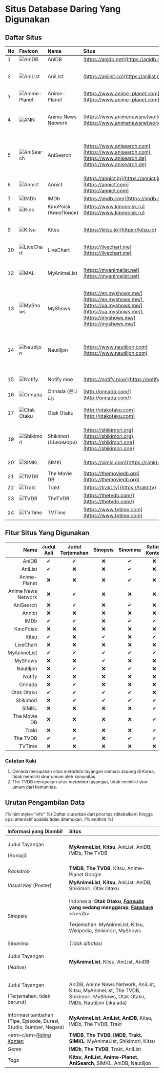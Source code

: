 # Situs Database Daring Yang Digunakan

## Daftar Situs

| No | Favicon | Nama | Situs | Kategori | Bahasa |
| :--- | :--- | :--- | :--- | :--- | :--- |
| 1 | ![AniDB](https://www.google.com/s2/favicons?domain=anidb.net) | AniDB | [https://anidb.net](https://anidb.net) | Anime | Inggris |
| 2 | ![AniList](https://www.google.com/s2/favicons?domain=anilist.co) | AniList | [https://anilist.co](https://anilist.co) | Anime, Manga, Light Novel | Inggris |
| 3 | ![Anime-Planet](https://www.google.com/s2/favicons?domain=www.anime-planet.com) | Anime-Planet | [https://www.anime-planet.com](https://www.anime-planet.com) | Anime, Manga | Inggris |
| 4 | ![ANN](https://www.google.com/s2/favicons?domain=www.animenewsnetwork.com) | Anime News Network | [https://www.animenewsnetwork.com](https://www.animenewsnetwork.com) | Berita, Anime, Manga, Light Novel | Inggris |
| 5 | ![AniSearch](https://www.google.com/s2/favicons?domain=www.anisearch.com) | AniSearch | [https://www.anisearch.com](https://www.anisearch.com), [https://www.anisearch.de](https://www.anisearch.de) | Anime, Manga, Light Novel, Live Action | Jerman, Inggris |
| 6 | ![Annict](https://www.google.com/s2/favicons?domain=annict.jp) | Annict | [https://annict.jp](https://annict.jp), [https://annict.com](https://annict.com) | Anime | Jepang, Inggris |
| 7 | ![IMDb](https://www.google.com/s2/favicons?domain=imdb.com) | IMDb | [https://imdb.com](https://imdb.com) | Film, TV | Inggris |
| 8 | ![Kino](https://www.google.com/s2/favicons?domain=kinopoisk.ru) | KinoPoisk \(КиноПоиск\) | [https://www.kinopoisk.ru](https://www.kinopoisk.ru) | Film, TV | Rusia |
| 9 | ![Kitsu](https://www.google.com/s2/favicons?domain=kitsu.io) | Kitsu | [https://kitsu.io](https://kitsu.io) | Anime, Manga, Light Novel | Inggris |
| 10 | ![LiveChart](https://www.google.com/s2/favicons?domain=livechart.me) | LiveChart | [https://livechart.me](https://livechart.me) | Anime | Inggris |
| 12 | ![MAL](https://www.google.com/s2/favicons?domain=myanimelist.net) | MyAnimeList | [https://myanimelist.net](https://myanimelist.net) | Berita, Anime, Manga, Light Novel | Inggris |
| 13 | ![MyShows](https://www.google.com/s2/favicons?domain=en.myshows.me) | MyShows | [https://en.myshows.me/](https://en.myshows.me/), [https://ua.myshows.me/](https://ua.myshows.me/), [https://myshows.me/](https://myshows.me/) | TV | Inggris, Ukraina, Rusia |
| 14 | ![Nautiljon](https://www.google.com/s2/favicons?domain=www.nautiljon.com) | Nautiljon | [https://www.nautiljon.com](https://www.nautiljon.com) | Berita, Anime, Manga, Light Novel, Musik, TV, Film | Perancis |
| 15 | ![Notify](https://www.google.com/s2/favicons?domain=notify.moe) | Notify.moe | [https://notify.moe](https://notify.moe) | Anime, Musik | Inggris |
| 16 | ![Onnada](https://www.google.com/s2/favicons?domain=onnada.com) | Onnada \(온나다\) | [http://onnada.com/](http://onnada.com/) | Berita, Anime | Korea |
| 17 | ![Otak Otaku](https://www.google.com/s2/favicons?domain=otakotaku.com) | Otak Otaku | [http://otakotaku.com](http://otakotaku.com) | Berita, Anime, Musik | Indonesia |
| 19 | ![Shikimori](https://www.google.com/s2/favicons?domain=shikimori.org) | Shikimori \(Шикимори\) | [https://shikimori.org](https://shikimori.org), [https://shikimori.one](https://shikimori.one) | Berita, Anime, Manga, Light Novel | Rusia, Inggris |
| 20 | ![SIMKL](https://www.google.com/s2/favicons?domain=simkl.com) | SIMKL | [https://simkl.com](https://simkl.com) | Film, TV, Anime | Inggris |
| 21 | ![TMDB](https://www.google.com/s2/favicons?domain=themoviedb.org) | The Movie DB | [https://themoviedb.org](https://themoviedb.org) | Film, TV | Inggris |
| 22 | ![Trakt](https://www.google.com/s2/favicons?domain=trakt.tv) | Trakt | [https://trakt.tv](https://trakt.tv) | TV, Film | Inggris |
| 23 | ![TVDB](https://www.google.com/s2/favicons?domain=thetvdb.com) | TheTVDB | [https://thetvdb.com/](https://thetvdb.com/) | TV, Film | Inggris |
| 24 | ![TVTime](https://www.google.com/s2/favicons?domain=www.tvtime.com) | TVTime | [https://www.tvtime.com](https://www.tvtime.com) | TV, Film | Inggris |

## Fitur Situs Yang Digunakan

| Nama | Judul Asli | Judul Terjemahan | Sinopsis | Sinonima | Rating Konten | _Backdrop_ | Genre | Tag | Informasi Delay | Rating | Informasi Lainnya |
| ---: | :---: | :---: | :---: | :---: | :---: | :---: | :---: | :---: | :---: | :---: | :---: |
| AniDB | ✔ | ✔ | ❌ | ✔ | ❌ | ❌ | ❌ | ❌ | ❌ | ✔ | ✔ |
| AniList | ✔ | ❌ | ❌ | ✔ | ❌ | ❌ | ✔ | ✔ | ❌ | ✔ | ✔ |
| Anime-Planet | ❌ | ❌ | ❌ | ✔ | ❌ | ❌ | ❌ | ✔ | ❌ | ✔ | ❌ |
| Anime News Network | ❌ | ✔ | ❌ | ❌ | ❌ | ❌ | ❌ | ❌ | ✔ | ✔ | ❌ |
| AniSearch | ❌ | ✔ | ❌ | ✔ | ❌ | ❌ | ✔ | ✔ | ❌ | ✔ | ✔ |
| Annict | ❌ | ❌ | ❌ | ❌ | ❌ | ❌ | ❌ | ❌ | ❌ | ✔ | ❌ |
| IMDb | ✔ | ✔ | ❌ | ✔ | ✔ | ❌ | ❌ | ❌ | ✔ | ✔ | ✔ |
| KinoPoisk | ❌ | ❌ | ❌ | ❌ | ❌ | ❌ | ❌ | ❌ | ❌ | ✔ | ❌ |
| Kitsu | ✔ | ❌ | ✔ | ❌ | ✔ | ✔ | ✔ | ✔ | ❌ | ✔ | ✔ |
| LiveChart | ❌ | ❌ | ❌ | ❌ | ❌ | ❌ | ✔ | ✔ | ✔ | ✔ | ❌ |
| MyAnimeList | ✔ | ✔ | ✔ | ✔ | ✔ | ❌ | ❌ | ❌ | ✔ | ✔ | ✔ |
| MyShows | ❌ | ❌ | ✔ | ❌ | ❌ | ❌ | ❌ | ✔ | ✔ | ✔ | ✔ |
| Nautiljon | ❌ | ✔ | ❌ | ✔ | ❌ | ❌ | ✔ | ❌ | ❌ | ✔ | ❌ |
| Notify | ❌ | ❌ | ❌ | ❌ | ❌ | ❌ | ✔ | ✔ | ❌ | ✔ | ❌ |
| Onnada | ❌ | ✔ | ❌ | ❌ | ❌ | ❌ | ❌ | ❌ | ❌ | ❌1 | ❌ |
| Otak Otaku | ✔ | ✔ | ✔ | ✔ | ❌ | ❌ | ✔ | ❌ | ✔ | ✔ | ✔ |
| Shikimori | ❌ | ✔ | ✔ | ✔ | ✔ | ❌ | ✔ | ❌ | ❌ | ✔ | ❌ |
| SIMKL | ❌ | ❌ | ❌ | ❌ | ✔ | ❌ | ✔ | ✔ | ✔ | ✔ | ✔ |
| The Movie DB | ❌ | ❌ | ❌ | ❌ | ✔ | ✔ | ❌ | ❌ | ❌ | ✔ | ✔ |
| Trakt | ❌ | ❌ | ❌ | ❌ | ✔ | ❌ | ✔ | ❌ | ✔ | ✔ | ❌ |
| The TVDB | ✔ | ✔ | ❌ | ✔ | ✔ | ✔ | ❌ | ❌ | ✔ | ❌2 | ✔ |
| TVTime | ❌ | ❌ | ❌ | ❌ | ❌ | ❌ | ❌ | ❌ | ✔ | ✔ | ❌ |

### Catatan Kaki

1. Onnada merupakan situs _metadata_ tayangan animasi Jepang di Korea, tidak memiliki skor umum oleh komunitas.
2. The TVDB merupakan situs _metadata_ tayangan, tidak memiliki skor umum dari komunitas.

## Urutan Pengambilan Data

{% hint style="info" %}
Daftar diurutkan dari prioritas \(ditebalkan\) hingga opsi alternatif apabila tidak ditemukan.
{% endhint %}

<table>
  <thead>
    <tr>
      <th style="text-align:left">Informasi yang Diambil</th>
      <th style="text-align:left">Situs</th>
    </tr>
  </thead>
  <tbody>
    <tr>
      <td style="text-align:left">
        <p>Judul Tayangan</p>
        <p>(Romaji)</p>
      </td>
      <td style="text-align:left"><b>MyAnimeList</b>, <b>Kitsu</b>, AniList, AniDB, IMDb, The TVDB</td>
    </tr>
    <tr>
      <td style="text-align:left"><em>Backdrop</em>
      </td>
      <td style="text-align:left"><b>TMDB</b>, <b>The TVDB</b>, Kitsu, Anime-Planet Google</td>
    </tr>
    <tr>
      <td style="text-align:left"><em>Visual Key</em> (Poster)</td>
      <td style="text-align:left"><b>MyAnimeList</b>, <b>Kitsu</b>, AniList, AniDB, Shikimori, Otak Otaku</td>
    </tr>
    <tr>
      <td style="text-align:left">Sinopsis</td>
      <td style="text-align:left">
        <p>Indonesia: <b>Otak Otaku</b>, <a href="../ketentuan-umum/definisi-kata/#fansub"><em><b>Fansubs</b></em></a><b> yang sedang menggarap</b>,
          <a
          href="../ketentuan-umum/definisi-kata/#fanstream"><b>Fanshare</b>
            </a>&lt;b&gt;&lt;/b&gt;</p>
        <p>Terjemahan: MyAnimeList, Kitsu, Wikipedia, Shikimori, MyShows</p>
      </td>
    </tr>
    <tr>
      <td style="text-align:left">Sinonima</td>
      <td style="text-align:left"><em>Tidak dibatasi</em>
      </td>
    </tr>
    <tr>
      <td style="text-align:left">
        <p>Judul Tayangan</p>
        <p>(<em>Native</em>)</p>
      </td>
      <td style="text-align:left"><b>MyAnimeList</b>, Kitsu, AniList, AniDB</td>
    </tr>
    <tr>
      <td style="text-align:left">
        <p>Judul Tayangan</p>
        <p>(Terjemahan, tidak berurut)</p>
      </td>
      <td style="text-align:left">AniDB, Anime News Network, AniList, Kitsu, MyAnimeList, The TVDB, Shikimori,
        MyShows, Otak Otaku, IMDb, Nautiljon (jika ada)</td>
    </tr>
    <tr>
      <td style="text-align:left">Informasi tambahan (Tipe, Episode, Durasi, Studio, Sumber, Negara)</td>
      <td
      style="text-align:left"><b>MyAnimeList</b>, <b>AniList</b>, <b>AniDB</b>, Kitsu, IMDb, The TVDB,
        Trakt</td>
    </tr>
    <tr>
      <td style="text-align:left">&lt;em&gt;&lt;/em&gt;<a href="../ketentuan-umum/rating-konten-penyiaran.md"><em>Rating </em>Konten</a>
      </td>
      <td style="text-align:left"><b>TMDB</b>, <b>The TVDB</b>, <b>IMDB</b>, <b>Trakt</b>, <b>SIMKL</b>, MyAnimeList,
        Shikimori, Kitsu</td>
    </tr>
    <tr>
      <td style="text-align:left"><em>Genre</em>
      </td>
      <td style="text-align:left"><b>IMDb</b>, <b>The TVDB</b>, Trakt, AniList</td>
    </tr>
    <tr>
      <td style="text-align:left"><em>Tags</em>
      </td>
      <td style="text-align:left"><b>Kitsu</b>, <b>AniList</b>, <b>Anime-Planet</b>, <b>AniSearch</b>, SIMKL,
        AniDB, Nautiljon</td>
    </tr>
  </tbody>
</table>